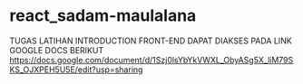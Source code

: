 # react_sadam-maulalana
TUGAS LATIHAN INTRODUCTION FRONT-END DAPAT DIAKSES PADA LINK GOOGLE DOCS BERIKUT
https://docs.google.com/document/d/1Szj0lsYbYkVWXL_ObyASg5X_liM79SKS_OJXPEH5U5E/edit?usp=sharing